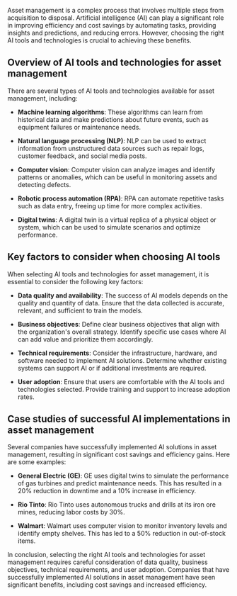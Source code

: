 
Asset management is a complex process that involves multiple steps from acquisition to disposal. Artificial intelligence (AI) can play a significant role in improving efficiency and cost savings by automating tasks, providing insights and predictions, and reducing errors. However, choosing the right AI tools and technologies is crucial to achieving these benefits.

Overview of AI tools and technologies for asset management
----------------------------------------------------------

There are several types of AI tools and technologies available for asset management, including:

* **Machine learning algorithms**: These algorithms can learn from historical data and make predictions about future events, such as equipment failures or maintenance needs.

* **Natural language processing (NLP)**: NLP can be used to extract information from unstructured data sources such as repair logs, customer feedback, and social media posts.

* **Computer vision**: Computer vision can analyze images and identify patterns or anomalies, which can be useful in monitoring assets and detecting defects.

* **Robotic process automation (RPA)**: RPA can automate repetitive tasks such as data entry, freeing up time for more complex activities.

* **Digital twins**: A digital twin is a virtual replica of a physical object or system, which can be used to simulate scenarios and optimize performance.

Key factors to consider when choosing AI tools
----------------------------------------------

When selecting AI tools and technologies for asset management, it is essential to consider the following key factors:

* **Data quality and availability**: The success of AI models depends on the quality and quantity of data. Ensure that the data collected is accurate, relevant, and sufficient to train the models.

* **Business objectives**: Define clear business objectives that align with the organization's overall strategy. Identify specific use cases where AI can add value and prioritize them accordingly.

* **Technical requirements**: Consider the infrastructure, hardware, and software needed to implement AI solutions. Determine whether existing systems can support AI or if additional investments are required.

* **User adoption**: Ensure that users are comfortable with the AI tools and technologies selected. Provide training and support to increase adoption rates.

Case studies of successful AI implementations in asset management
-----------------------------------------------------------------

Several companies have successfully implemented AI solutions in asset management, resulting in significant cost savings and efficiency gains. Here are some examples:

* **General Electric (GE)**: GE uses digital twins to simulate the performance of gas turbines and predict maintenance needs. This has resulted in a 20% reduction in downtime and a 10% increase in efficiency.

* **Rio Tinto**: Rio Tinto uses autonomous trucks and drills at its iron ore mines, reducing labor costs by 30%.

* **Walmart**: Walmart uses computer vision to monitor inventory levels and identify empty shelves. This has led to a 50% reduction in out-of-stock items.

In conclusion, selecting the right AI tools and technologies for asset management requires careful consideration of data quality, business objectives, technical requirements, and user adoption. Companies that have successfully implemented AI solutions in asset management have seen significant benefits, including cost savings and increased efficiency.
